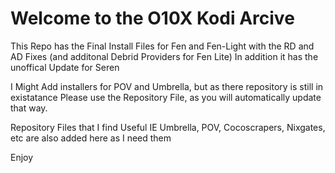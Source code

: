 # Welcome to the O10X Kodi Arcive

This Repo has the Final Install Files for Fen and Fen-Light with the RD and AD Fixes (and additonal Debrid Providers for Fen Lite) In addition it has the unoffical Update for Seren 

I Might Add installers for POV and Umbrella, but as there repository is still in existatance Please use the Repository File, as you will automatically update that way.

Repository Files that I find Useful IE Umbrella, POV, Cocoscrapers, Nixgates, etc are also added here as I need them

Enjoy 
